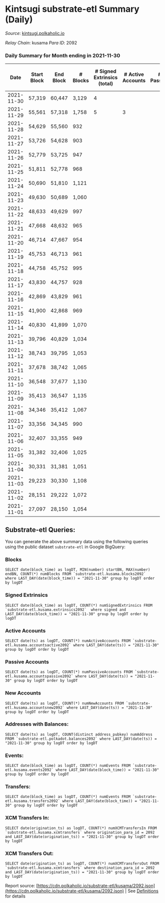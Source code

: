 # Kintsugi substrate-etl Summary (Daily)

_Source_: [kintsugi.polkaholic.io](https://kintsugi.polkaholic.io)

*Relay Chain*: kusama
*Para ID*: 2092



### Daily Summary for Month ending in 2021-11-30


| Date | Start Block | End Block | # Blocks | # Signed Extrinsics (total) | # Active Accounts | # Passive | # New | # Addresses with Balances | # Events | # Transfers | # XCM Transfers In | # XCM Transfers Out | Issues | 
| ---- | ----------- | --------- | -------- | --------------------------- | ----------------- | --------- | ----- | ------------------------- | -------- | ----------- | ------------------ | ------------------- | ------ |
| 2021-11-30 | 57,319 | 60,447 | 3,129 | 4 |  |  |  | 7 | 6,262 |   |   |   |  |
| 2021-11-29 | 55,561 | 57,318 | 1,758 | 5 | 3 |  |  | 5 | 3,526 |   |   |   |  |
| 2021-11-28 | 54,629 | 55,560 | 932 |  |  |  |  | 3 | 1,864 |   |   |   |  |
| 2021-11-27 | 53,726 | 54,628 | 903 |  |  |  |  | 3 | 1,806 |   |   |   |  |
| 2021-11-26 | 52,779 | 53,725 | 947 |  |  |  |  | 3 | 1,894 |   |   |   |  |
| 2021-11-25 | 51,811 | 52,778 | 968 |  |  |  |  | 3 | 1,936 |   |   |   |  |
| 2021-11-24 | 50,690 | 51,810 | 1,121 |  |  |  |  | 3 | 2,248 |   | 1 ($34.09) |   |  |
| 2021-11-23 | 49,630 | 50,689 | 1,060 |  |  |  |  | 2 | 2,124 |   |   |   |  |
| 2021-11-22 | 48,633 | 49,629 | 997 |  |  |  |  | 2 | 1,994 |   |   |   |  |
| 2021-11-21 | 47,668 | 48,632 | 965 |  |  |  |  | 2 | 1,930 |   |   |   |  |
| 2021-11-20 | 46,714 | 47,667 | 954 |  |  |  |  | 2 | 1,908 |   |   |   |  |
| 2021-11-19 | 45,753 | 46,713 | 961 |  |  |  |  | 2 | 1,922 |   |   |   |  |
| 2021-11-18 | 44,758 | 45,752 | 995 |  |  |  |  | 2 | 1,990 |   |   |   |  |
| 2021-11-17 | 43,830 | 44,757 | 928 |  |  |  |  | 2 | 1,856 |   |   |   |  |
| 2021-11-16 | 42,869 | 43,829 | 961 |  |  |  |  | 2 | 1,922 |   |   |   |  |
| 2021-11-15 | 41,900 | 42,868 | 969 |  |  |  |  | 2 | 1,938 |   |   |   |  |
| 2021-11-14 | 40,830 | 41,899 | 1,070 |  |  |  |  | 2 | 2,140 |   |   |   |  |
| 2021-11-13 | 39,796 | 40,829 | 1,034 |  |  |  |  | 2 | 2,068 |   |   |   |  |
| 2021-11-12 | 38,743 | 39,795 | 1,053 |  |  |  |  | 2 | 2,106 |   |   |   |  |
| 2021-11-11 | 37,678 | 38,742 | 1,065 |  |  |  |  | 2 | 2,130 |   |   |   |  |
| 2021-11-10 | 36,548 | 37,677 | 1,130 |  |  |  |  | 2 | 2,260 |   |   |   |  |
| 2021-11-09 | 35,413 | 36,547 | 1,135 |  |  |  |  | 2 | 2,270 |   |   |   |  |
| 2021-11-08 | 34,346 | 35,412 | 1,067 |  |  |  |  | 2 | 2,134 |   |   |   |  |
| 2021-11-07 | 33,356 | 34,345 | 990 |  |  |  |  | 2 | 1,980 |   |   |   |  |
| 2021-11-06 | 32,407 | 33,355 | 949 |  |  |  |  | 2 | 1,898 |   |   |   |  |
| 2021-11-05 | 31,382 | 32,406 | 1,025 |  |  |  |  | 2 | 2,050 |   |   |   |  |
| 2021-11-04 | 30,331 | 31,381 | 1,051 |  |  |  |  | 2 | 2,102 |   |   |   |  |
| 2021-11-03 | 29,223 | 30,330 | 1,108 |  |  |  |  | 2 | 2,216 |   |   |   |  |
| 2021-11-02 | 28,151 | 29,222 | 1,072 |  |  |  |  | 2 | 2,144 |   |   |   |  |
| 2021-11-01 | 27,097 | 28,150 | 1,054 |  |  |  |  | 2 | 2,108 |   |   |   |  |

## Substrate-etl Queries:
You can generate the above summary data using the following queries using the public dataset `substrate-etl` in Google BigQuery:


### Blocks
```
SELECT date(block_time) as logDT, MIN(number) startBN, MAX(number) endBN, COUNT(*) numBlocks FROM `substrate-etl.kusama.blocks2092`  where LAST_DAY(date(block_time)) = "2021-11-30" group by logDT order by logDT
```


### Signed Extrinsics
```
SELECT date(block_time) as logDT, COUNT(*) numSignedExtrinsics FROM `substrate-etl.kusama.extrinsics2092`  where signed and LAST_DAY(date(block_time)) = "2021-11-30" group by logDT order by logDT
```


### Active Accounts
```
SELECT date(ts) as logDT, COUNT(*) numActiveAccounts FROM `substrate-etl.kusama.accountsactive2092` where LAST_DAY(date(ts)) = "2021-11-30" group by logDT order by logDT
```


### Passive Accounts
```
SELECT date(ts) as logDT, COUNT(*) numPassiveAccounts FROM `substrate-etl.kusama.accountspassive2092` where LAST_DAY(date(ts)) = "2021-11-30" group by logDT order by logDT
```


### New Accounts
```
SELECT date(ts) as logDT, COUNT(*) numNewAccounts FROM `substrate-etl.kusama.accountsnew2092` where LAST_DAY(date(ts)) = "2021-11-30" group by logDT order by logDT
```


### Addresses with Balances:
```
SELECT date(ts) as logDT, COUNT(distinct address_pubkey) numAddress FROM `substrate-etl.polkadot.balances2092` where LAST_DAY(date(ts)) = "2021-11-30" group by logDT order by logDT
```


### Events:
```
SELECT date(block_time) as logDT, COUNT(*) numEvents FROM `substrate-etl.kusama.events2092` where LAST_DAY(date(block_time)) = "2021-11-30" group by logDT order by logDT
```


### Transfers:
```
SELECT date(block_time) as logDT, COUNT(*) numEvents FROM `substrate-etl.kusama.transfers2092` where LAST_DAY(date(block_time)) = "2021-11-30" group by logDT order by logDT
```


### XCM Transfers In:
```
SELECT date(origination_ts) as logDT, COUNT(*) numXCMTransfersIn FROM `substrate-etl.kusama.xcmtransfers` where origination_para_id = 2092 and LAST_DAY(date(origination_ts)) = "2021-11-30" group by logDT order by logDT
```


### XCM Transfers Out:
```
SELECT date(origination_ts) as logDT, COUNT(*) numXCMTransfersOut FROM `substrate-etl.kusama.xcmtransfers` where destination_para_id = 2092 and LAST_DAY(date(origination_ts)) = "2021-11-30" group by logDT order by logDT
```



Report source: [https://cdn.polkaholic.io/substrate-etl/kusama/2092.json](https://cdn.polkaholic.io/substrate-etl/kusama/2092.json) | See [Definitions](/DEFINITIONS.md) for details

